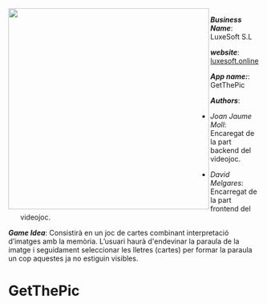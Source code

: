 
<img align="left" src="https://user-images.githubusercontent.com/38278207/159091563-59295dc3-438f-45bf-85ec-36c83c77f760.png" height=400px>

***Business Name***: LuxeSoft S.L

***website***: [luxesoft.online](https://luxesoft.online)

***App name:***: GetThePic

***Authors***:
    
- *Joan Jaume Moll*: Encaregat de la part backend del videojoc.

- *David Melgares*: Encarregat de la part frontend del videojoc.
    
***Game Idea***: Consistirà en un joc de cartes combinant interpretació d’imatges amb la memòria. L’usuari haurà d'endevinar la paraula de la imatge i seguidament seleccionar les lletres  (cartes) per formar la paraula un cop aquestes ja no estiguin visibles.
   

  
# GetThePic
